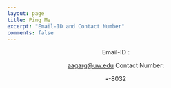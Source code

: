 ```yaml
---
layout: page
title: Ping Me
excerpt: "Email-ID and Contact Number"
comments: false
---
```

<center>
Email-ID : 

aagarg@uw.edu
<break>
Contact Number: 

***-***-8032
</center>